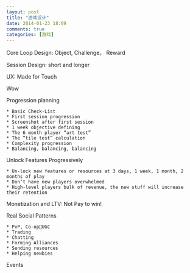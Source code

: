 ```yaml
---
layout: post
title: "游戏设计"
date: 2014-01-23 18:09
comments: true
categories: [游戏]
---
```


Core Loop Design: Object, Challenge， Reward

Session Design: short and longer

UX: Made for Touch

Wow

Progression planning

    * Basic Check-List
    * First session progression
    * Screenshot after first session 
    * 1 week objective defining
    * The 6 month player “art test”
    * The “tile test” calculation
    * Complexity progression
    * Balancing, balancing, balancing

Unlock Features Progressively

    * Un-lock new features or resources at 3 days, 1 week, 1 month, 2 months of play
    * Don’t have new players overwhelmed
    * High-level players bulk of revenue, the new stuff will increase their retention
    
Monetization and LTV: Not Pay to win!

Real Social Patterns
    
    * PvP, Co-opUGC
    * Trading
    * Chatting
    * Forming Alliances
    * Sending resources
    * Helping newbies

Events
    

